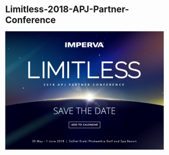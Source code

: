 # Limitless-2018-APJ-Partner-Conference
![](https://github.com/gbjack/Limitless-2018-APJ-Partner-Conference/blob/master/img/preview.png)
